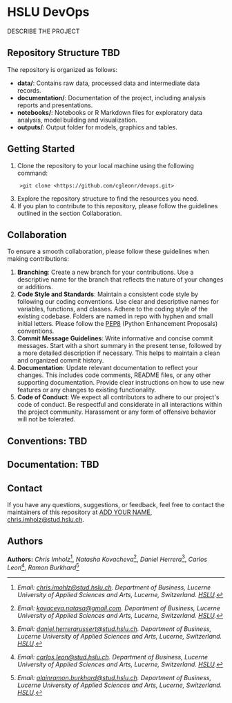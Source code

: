 # HSLU DevOps
DESCRIBE THE PROJECT

## Repository Structure TBD

The repository is organized as follows:

- **data/**: Contains raw data, processed data and intermediate data records.          
- **documentation/**: Documentation of the project, including analysis reports and presentations.
- **notebooks/**: Notebooks or R Markdown files for exploratory data analysis, model building and visualization.
- **outputs/**: Output folder for models, graphics and tables.

## Getting Started

1. Clone the repository to your local machine using the following command:
```
    >git clone <https://github.com/cgleonr/devops.git>
```
3. Explore the repository structure to find the resources you need.
4. If you plan to contribute to this repository, please follow the guidelines outlined in the section Collaboration.

## Collaboration

To ensure a smooth collaboration, please follow these guidelines when making contributions:

1. **Branching**: Create a new branch for your contributions. Use a descriptive name for the branch that reflects the nature of your changes or additions.
2. **Code Style and Standards**: Maintain a consistent code style by following our coding conventions. Use clear and descriptive names for variables, functions, and classes. Adhere to the coding style of the existing codebase. Folders are named in repo with hyphen and small initial letters. Please follow the [PEP8](https://peps.python.org/pep-0008/) (Python Enhancement Proposals) conventions.
3. **Commit Message Guidelines**: Write informative and concise commit messages. Start with a short summary in the present tense, followed by a more detailed description if necessary. This helps to maintain a clean and organized commit history.
4. **Documentation**: Update relevant documentation to reflect your changes. This includes code comments, README files, or any other supporting documentation. Provide clear instructions on how to use new features or any changes to existing functionality.
5. **Code of Conduct**: We expect all contributors to adhere to our project's code of conduct. Be respectful and considerate in all interactions within the project community. Harassment or any form of offensive behavior will not be tolerated.

## Conventions: TBD


## Documentation: TBD


## Contact
If you have any questions, suggestions, or feedback, feel free to contact the maintainers of this repository at [ADD YOUR NAME](mailto:your.E-mail@stud.hslu.ch), [chris.imholz@stud.hslu.ch](mailto:chris.imholz@stud.hslu.ch).

## Authors
**Authors:** *Chris Imholz*[^readme-1], *Natasha Kovacheva*[^readme-2], *Daniel Herrera*[^readme-3], *Carlos Leon*[^readme-4], *Ramon Burkhard*[^readme-5]

[^readme-1]: *Email: [chris.imohlz\@stud.hslu.ch](mailto:chris.imholz.gerber@stud.hslu.ch). Department of Business, Lucerne University of Applied Sciences and Arts, Lucerne, Switzerland. [HSLU](https://www.hslu.ch/en/).*

[^readme-2]: *Email: [kovaceva.natasa\@gmail.com](mailto:kovaceva.natasa@gmail.com). Department of Business, Lucerne University of Applied Sciences and Arts, Lucerne, Switzerland. [HSLU](https://www.hslu.ch/en/).*

[^readme-3]: *Email: [daniel.herrerarussert\@stud.hslu.ch](mailto:daniel.herrerarussert@stud.hslu.ch). Department of Business, Lucerne University of Applied Sciences and Arts, Lucerne, Switzerland. [HSLU](https://www.hslu.ch/en/).*

[^readme-4]: *Email: [carlos.leon\@stud.hslu.ch](mailto:carlos.leon@stud.hslu.ch). Department of Business, Lucerne University of Applied Sciences and Arts, Lucerne, Switzerland. [HSLU](https://www.hslu.ch/en/).*

[^readme-5]: *Email: [alainramon.burkhard\@stud.hslu.ch](mailto:alainramon.burkhard@stud.hslu.ch). Department of Business, Lucerne University of Applied Sciences and Arts, Lucerne, Switzerland. [HSLU](https://www.hslu.ch/en/).*


